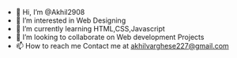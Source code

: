 - 👋 Hi, I’m @Akhil2908
- 👀 I’m interested in Web Designing
- 🌱 I’m currently learning HTML,CSS,Javascript
- 💞️ I’m looking to collaborate on Web development Projects
- 📫 How to reach me Contact me at akhilvarghese227@gmail.com

<!---
Akhil2908/Akhil2908 is a ✨ special ✨ repository because its `README.md` (this file) appears on your GitHub profile.
You can click the Preview link to take a look at your changes.
--->
